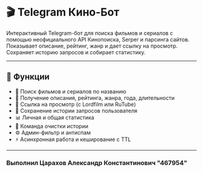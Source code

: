 # 🎬 Telegram Кино-Бот

Интерактивный Telegram-бот для поиска фильмов и сериалов с помощью неофициального API Кинопоиска, Serper и парсинга сайтов. Показывает описание, рейтинг, жанр и дает ссылку на просмотр. Сохраняет историю запросов и собирает статистику.

---

## 🚀 Функции

- 🔎 Поиск фильмов и сериалов по названию
- 📄 Получение описания, рейтинга, жанра, года, длительности
- 🔗 Ссылка на просмотр (с Lordfilm или RuTube)
- 💾 Сохранение истории запросов пользователя
- 📊 Личная и общая статистика
- 🧼 Команда очистки истории
- ⚙️ Админ-фильтр и антиспам
- ⚡ Асинхронная работа и кеширование с TTL

---
### Выполнил Царахов Александр Константинович "467954"
